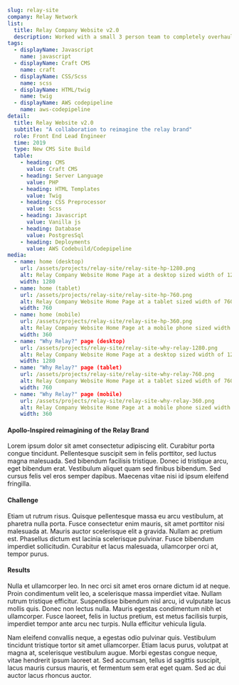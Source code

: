 ```yml
slug: relay-site
company: Relay Network
list:
  title: Relay Company Website v2.0
  description: Worked with a small 3 person team to completely overhaul Relay's old company site.  We gave it a fresh and beautiful new design, new branding, and made it far easier for marketing to develop content for it going forward.
tags:
  - displayName: Javascript
    name: javascript
  - displayName: Craft CMS
    name: craft
  - displayName: CSS/Scss
    name: scss
  - displayName: HTML/twig
    name: twig
  - displayName: AWS codepipeline
    name: aws-codepipeline
detail:
  title: Relay Website v2.0
  subtitle: "A collaboration to reimagine the relay brand"
  role: Front End Lead Engineer
  time: 2019
  type: New CMS Site Build
  table:
    - heading: CMS
      value: Craft CMS
    - heading: Server Language
      value: PHP
    - heading: HTML Templates
      value: Twig
    - heading: CSS Preprocessor
      value: Scss
    - heading: Javascript
      value: Vanilla js
    - heading: Database
      value: PostgresSql
    - heading: Deployments
      value: AWS Codebuild/Codepipeline
media:
  - name: home (desktop)
    url: /assets/projects/relay-site/relay-site-hp-1280.png
    alt: Relay Company Website Home Page at a desktop sized width of 1280px, displaying the following
    width: 1280
  - name: home (tablet)
    url: /assets/projects/relay-site/relay-site-hp-760.png
    alt: Relay Company Website Home Page at a tablet sized width of 760px, displaying the following
    width: 760
  - name: home (mobile)
    url: /assets/projects/relay-site/relay-site-hp-360.png
    alt: Relay Company Website Home Page at a mobile phone sized width of 360px, displaying the following
    width: 360
  - name: "Why Relay?" page (desktop)
    url: /assets/projects/relay-site/relay-site-why-relay-1280.png
    alt: Relay Company Website Home Page at a desktop sized width of 1280px, displaying the following
    width: 1280
  - name: "Why Relay?" page (tablet)
    url: /assets/projects/relay-site/relay-site-why-relay-760.png
    alt: Relay Company Website Home Page at a tablet sized width of 760px, displaying the following
    width: 760
  - name: "Why Relay?" page (mobile)
    url: /assets/projects/relay-site/relay-site-why-relay-360.png
    alt: Relay Company Website Home Page at a mobile phone sized width of 360px, displaying the following
    width: 360
```

#### Apollo-Inspired reimagining of the Relay Brand

Lorem ipsum dolor sit amet consectetur adipiscing elit. Curabitur porta congue tincidunt. Pellentesque suscipit sem in felis porttitor, sed luctus magna malesuada. Sed bibendum facilisis tristique. Donec id tristique arcu, eget bibendum erat. Vestibulum aliquet quam sed finibus bibendum. Sed cursus felis vel eros semper dapibus. Maecenas vitae nisi id ipsum eleifend fringilla.

<SLIDER>

#### Challenge

Etiam ut rutrum risus. Quisque pellentesque massa eu arcu vestibulum, at pharetra nulla porta. Fusce consectetur enim mauris, sit amet porttitor nisi malesuada at. Mauris auctor scelerisque elit a gravida. Nullam ac pretium est. Phasellus dictum est lacinia scelerisque pulvinar. Fusce bibendum imperdiet sollicitudin. Curabitur et lacus malesuada, ullamcorper orci at, tempor purus.

#### Results

Nulla et ullamcorper leo. In nec orci sit amet eros ornare dictum id at neque. Proin condimentum velit leo, a scelerisque massa imperdiet vitae. Nullam rutrum tristique efficitur. Suspendisse bibendum nisl arcu, id vulputate lacus mollis quis. Donec non lectus nulla. Mauris egestas condimentum nibh et ullamcorper. Fusce laoreet, felis in luctus pretium, est metus facilisis turpis, imperdiet tempor ante arcu nec turpis. Nulla efficitur vehicula ligula.

Nam eleifend convallis neque, a egestas odio pulvinar quis. Vestibulum tincidunt tristique tortor sit amet ullamcorper. Etiam lacus purus, volutpat at magna at, scelerisque vestibulum augue. Morbi egestas congue neque, vitae hendrerit ipsum laoreet at. Sed accumsan, tellus id sagittis suscipit, lacus mauris cursus mauris, et fermentum sem erat eget quam. Sed ac dui auctor lacus rhoncus auctor.
